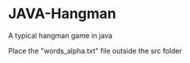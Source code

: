 # JAVA-Hangman
A typical hangman game in java

Place the "words_alpha.txt" file outside the src folder
